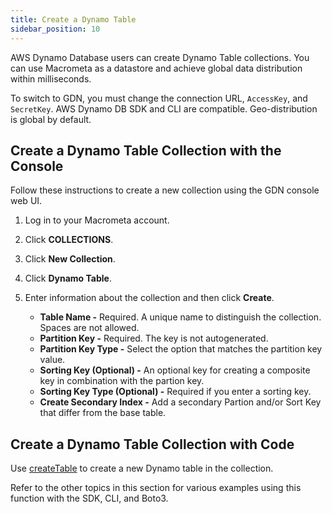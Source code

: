 ```yaml
---
title: Create a Dynamo Table
sidebar_position: 10
---
```


AWS Dynamo Database users can create Dynamo Table collections. You can use Macrometa as a datastore and achieve global data distribution within milliseconds. 

To switch to GDN, you must change the connection URL, `AccessKey`, and `SecretKey`. AWS Dynamo DB SDK and CLI are compatible. Geo-distribution is global by default.

## Create a Dynamo Table Collection with the Console

Follow these instructions to create a new collection using the GDN console web UI.

1. Log in to your Macrometa account.
1. Click **COLLECTIONS**.
1. Click **New Collection**.
1. Click **Dynamo Table**.
1. Enter information about the collection and then click **Create**.

   - **Table Name -** Required. A unique name to distinguish the collection. Spaces are not allowed.
   - **Partition Key -** Required. The key is not autogenerated.
   - **Partition Key Type -** Select the option that matches the partition key value.
   - **Sorting Key (Optional) -** An optional key for creating a composite key in combination with the partion key.
   - **Sorting Key Type (Optional) -** Required if you enter a sorting key.
   - **Create Secondary Index -** Add a secondary Partion and/or Sort Key that differ from the base table.

## Create a Dynamo Table Collection with Code

Use [createTable](reference/createTable.md) to create a new Dynamo table in the collection.

Refer to the other topics in this section for various examples using this function with the SDK, CLI, and Boto3.